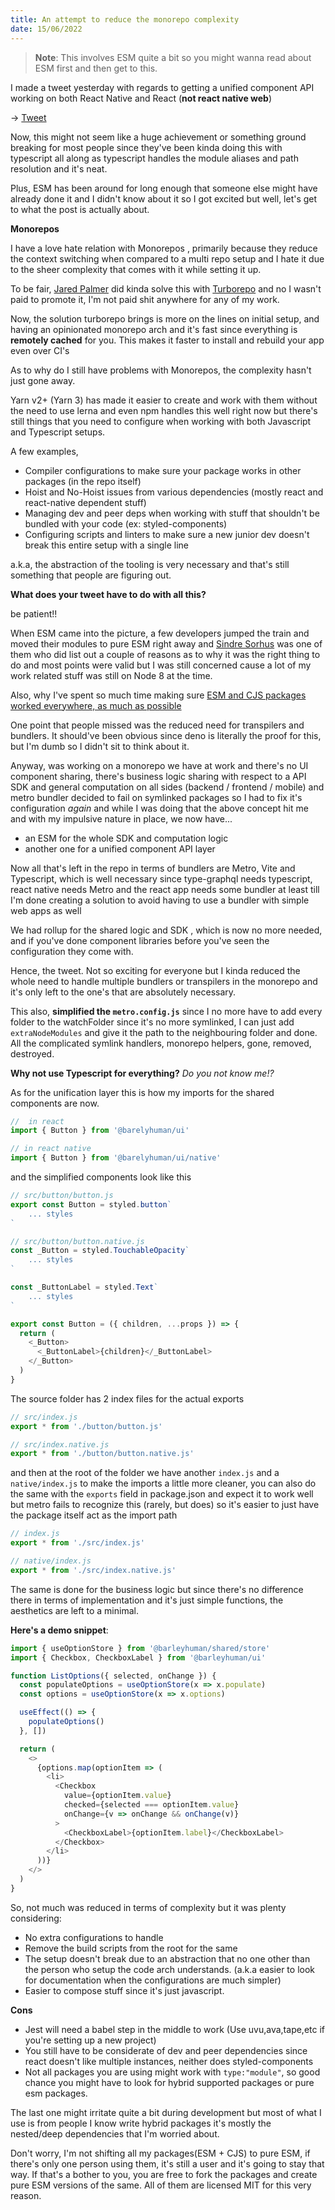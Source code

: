 ```yaml
---
title: An attempt to reduce the monorepo complexity
date: 15/06/2022
---
```


> **Note**: This involves ESM quite a bit so you might wanna read about ESM
> first and then get to this.

I made a tweet yesterday with regards to getting a unified component API working
on both React Native and React (**not react native web**)

&rarr; [Tweet](https://twitter.com/barelyreaper/status/1536636401131061248)

Now, this might not seem like a huge achievement or something ground breaking
for most people since they've been kinda doing this with typescript all along as
typescript handles the module aliases and path resolution and it's neat.

Plus, ESM has been around for long enough that someone else might have already
done it and I didn't know about it so I got excited but well, let's get to what
the post is actually about.

**Monorepos**

I have a love hate relation with Monorepos , primarily because they reduce the
context switching when compared to a multi repo setup and I hate it due to the
sheer complexity that comes with it while setting it up.

To be fair, [Jared Palmer](https://jaredpalmer.com) did kinda solve this with
[Turborepo](https://turborepo.org) and no I wasn't paid to promote it, I'm not
paid shit anywhere for any of my work.

Now, the solution turborepo brings is more on the lines on initial setup, and
having an opinionated monorepo arch and it's fast since everything is **remotely
cached** for you. This makes it faster to install and rebuild your app even over
CI's

As to why do I still have problems with Monorepos, the complexity hasn't just
gone away.

Yarn v2+ (Yarn 3) has made it easier to create and work with them without the
need to use lerna and even npm handles this well right now but there's still
things that you need to configure when working with both Javascript and
Typescript setups.

A few examples,

- Compiler configurations to make sure your package works in other packages (in
  the repo itself)
- Hoist and No-Hoist issues from various dependencies (mostly react and
  react-native dependent stuff)
- Managing dev and peer deps when working with stuff that shouldn't be bundled
  with your code (ex: styled-components)
- Configuring scripts and linters to make sure a new junior dev doesn't break
  this entire setup with a single line

a.k.a, the abstraction of the tooling is very necessary and that's still
something that people are figuring out.

**What does your tweet have to do with all this?**

be patient!!

When ESM came into the picture, a few developers jumped the train and moved
their modules to pure ESM right away and
[Sindre Sorhus](https://sindresorhus.com) was one of them who did list out a
couple of reasons as to why it was the right thing to do and most points were
valid but I was still concerned cause a lot of my work related stuff was still
on Node 8 at the time.

Also, why I've spent so much time making sure
[ESM and CJS packages worked everywhere, as much as possible](https://reaper.is/writing/20220418-the-esm-cjs-problem)

One point that people missed was the reduced need for transpilers and bundlers.
It should've been obvious since deno is literally the proof for this, but I'm
dumb so I didn't sit to think about it.

Anyway, was working on a monorepo we have at work and there's no UI component
sharing, there's business logic sharing with respect to a API SDK and general
computation on all sides (backend / frontend / mobile) and metro bundler decided
to fail on symlinked packages so I had to fix it's configuration _again_ and
while I was doing that the above concept hit me and with my impulsive nature in
place, we now have...

- an ESM for the whole SDK and computation logic
- another one for a unified component API layer

Now all that's left in the repo in terms of bundlers are Metro, Vite and
Typescript, which is well necessary since type-graphql needs typescript, react
native needs Metro and the react app needs some bundler at least till I'm done
creating a solution to avoid having to use a bundler with simple web apps as
well

We had rollup for the shared logic and SDK , which is now no more needed, and if
you've done component libraries before you've seen the configuration they come
with.

Hence, the tweet. Not so exciting for everyone but I kinda reduced the whole
need to handle multiple bundlers or transpilers in the monorepo and it's only
left to the one's that are absolutely necessary.

This also, **simplified the `metro.config.js`** since I no more have to add
every folder to the watchFolder since it's no more symlinked, I can just add
`extraNodeModules` and give it the path to the neighbouring folder and done. All
the complicated symlink handlers, monorepo helpers, gone, removed, destroyed.

**Why not use Typescript for everything?** _Do you not know me!?_

As for the unification layer this is how my imports for the shared components
are now.

```js
//  in react
import { Button } from '@barelyhuman/ui'

// in react native
import { Button } from '@barelyhuman/ui/native'
```

and the simplified components look like this

```js
// src/button/button.js
export const Button = styled.button`
    ... styles
`

// src/button/button.native.js
const _Button = styled.TouchableOpacity`
    ... styles
`

const _ButtonLabel = styled.Text`
    ... styles
`

export const Button = ({ children, ...props }) => {
  return (
    <_Button>
      <_ButtonLabel>{children}</_ButtonLabel>
    </_Button>
  )
}
```

The source folder has 2 index files for the actual exports

```js
// src/index.js
export * from './button/button.js'

// src/index.native.js
export * from './button/button.native.js'
```

and then at the root of the folder we have another `index.js` and a
`native/index.js` to make the imports a little more cleaner, you can also do the
same with the `exports` field in package.json and expect it to work well but
metro fails to recognize this (rarely, but does) so it's easier to just have the
package itself act as the import path

```js
// index.js
export * from './src/index.js'

// native/index.js
export * from './src/index.native.js'
```

The same is done for the business logic but since there's no difference there in
terms of implementation and it's just simple functions, the aesthetics are left
to a minimal.

**Here's a demo snippet**:

```js
import { useOptionStore } from '@barleyhuman/shared/store'
import { Checkbox, CheckboxLabel } from '@barleyhuman/ui'

function ListOptions({ selected, onChange }) {
  const populateOptions = useOptionStore(x => x.populate)
  const options = useOptionStore(x => x.options)

  useEffect(() => {
    populateOptions()
  }, [])

  return (
    <>
      {options.map(optionItem => (
        <li>
          <Checkbox
            value={optionItem.value}
            checked={selected === optionItem.value}
            onChange={v => onChange && onChange(v)}
          >
            <CheckboxLabel>{optionItem.label}</CheckboxLabel>
          </Checkbox>
        </li>
      ))}
    </>
  )
}
```

So, not much was reduced in terms of complexity but it was plenty considering:

- No extra configurations to handle
- Remove the build scripts from the root for the same
- The setup doesn't break due to an abstraction that no one other than the
  person who setup the code arch understands. (a.k.a easier to look for
  documentation when the configurations are much simpler)
- Easier to compose stuff since it's just javascript.

**Cons**

- Jest will need a babel step in the middle to work (Use uvu,ava,tape,etc if
  you're setting up a new project)
- You still have to be considerate of dev and peer dependencies since react
  doesn't like multiple instances, neither does styled-components
- Not all packages you are using might work with `type:"module"`, so good chance
  you might have to look for hybrid supported packages or pure esm packages.

The last one might irritate quite a bit during development but most of what I
use is from people I know write hybrid packages it's mostly the nested/deep
dependencies that I'm worried about.

Don't worry, I'm not shifting all my packages(ESM + CJS) to pure ESM, if there's
only one person using them, it's still a user and it's going to stay that way.
If that's a bother to you, you are free to fork the packages and create pure ESM
versions of the same. All of them are licensed MIT for this very reason.
